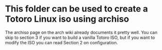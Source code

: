 # This folder can be used to create a Totoro Linux iso using archiso
The archiso page on the arch wiki already documents it pretty well. You can skip to section 3 if you want to build a vanilla Totoro ISO, but if you want to modify the ISO you can read Section 2 on configuration.
